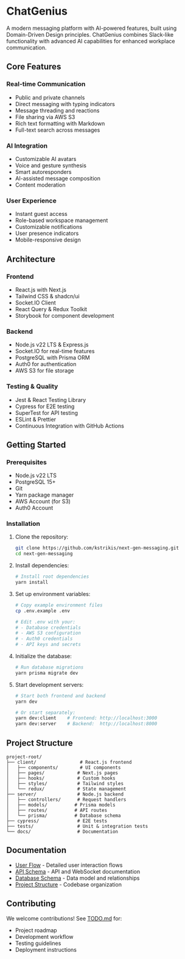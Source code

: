 # ChatGenius

A modern messaging platform with AI-powered features, built using Domain-Driven Design principles. ChatGenius combines Slack-like functionality with advanced AI capabilities for enhanced workplace communication.

## Core Features

### Real-time Communication
- Public and private channels
- Direct messaging with typing indicators
- Message threading and reactions
- File sharing via AWS S3
- Rich text formatting with Markdown
- Full-text search across messages

### AI Integration
- Customizable AI avatars
- Voice and gesture synthesis
- Smart autoresponders
- AI-assisted message composition
- Content moderation

### User Experience
- Instant guest access
- Role-based workspace management
- Customizable notifications
- User presence indicators
- Mobile-responsive design

## Architecture

### Frontend
- React.js with Next.js
- Tailwind CSS & shadcn/ui
- Socket.IO Client
- React Query & Redux Toolkit
- Storybook for component development

### Backend
- Node.js v22 LTS & Express.js
- Socket.IO for real-time features
- PostgreSQL with Prisma ORM
- Auth0 for authentication
- AWS S3 for file storage

### Testing & Quality
- Jest & React Testing Library
- Cypress for E2E testing
- SuperTest for API testing
- ESLint & Prettier
- Continuous Integration with GitHub Actions

## Getting Started

### Prerequisites
- Node.js v22 LTS
- PostgreSQL 15+
- Git
- Yarn package manager
- AWS Account (for S3)
- Auth0 Account

### Installation

1. Clone the repository:
   ```bash
   git clone https://github.com/kstrikis/next-gen-messaging.git
   cd next-gen-messaging
   ```

2. Install dependencies:
   ```bash
   # Install root dependencies
   yarn install
   ```

3. Set up environment variables:
   ```bash
   # Copy example environment files
   cp .env.example .env

   # Edit .env with your:
   # - Database credentials
   # - AWS S3 configuration
   # - Auth0 credentials
   # - API keys and secrets
   ```

4. Initialize the database:
   ```bash
   # Run database migrations
   yarn prisma migrate dev
   ```

5. Start development servers:
   ```bash
   # Start both frontend and backend
   yarn dev

   # Or start separately:
   yarn dev:client    # Frontend: http://localhost:3000
   yarn dev:server    # Backend:  http://localhost:8000
   ```

## Project Structure

```
project-root/
├── client/                # React.js frontend
│   ├── components/        # UI components
│   ├── pages/            # Next.js pages
│   ├── hooks/            # Custom hooks
│   ├── styles/           # Tailwind styles
│   └── redux/            # State management
├── server/               # Node.js backend
│   ├── controllers/      # Request handlers
│   ├── models/          # Prisma models
│   ├── routes/          # API routes
│   └── prisma/          # Database schema
├── cypress/              # E2E tests
├── tests/                # Unit & integration tests
└── docs/                 # Documentation
```

## Documentation

- [User Flow](docs/user-flow.md) - Detailed user interaction flows
- [API Schema](docs/api-socket-message-schema.md) - API and WebSocket documentation
- [Database Schema](docs/db-schema.md) - Data model and relationships
- [Project Structure](docs/directory-structure.md) - Codebase organization

## Contributing

We welcome contributions! See [TODO.md](TODO.md) for:
- Project roadmap
- Development workflow
- Testing guidelines
- Deployment instructions
```